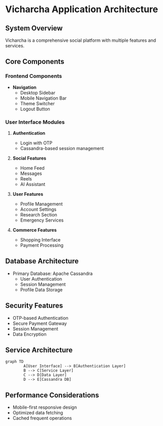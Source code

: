 # Vicharcha Application Architecture

## System Overview
Vicharcha is a comprehensive social platform with multiple features and services.

## Core Components

### Frontend Components
- **Navigation**
    - Desktop Sidebar
    - Mobile Navigation Bar
    - Theme Switcher
    - Logout Button

### User Interface Modules
1. **Authentication**
     - Login with OTP
     - Cassandra-based session management
     
2. **Social Features**
     - Home Feed
     - Messages
     - Reels
     - AI Assistant
     
3. **User Features**
     - Profile Management
     - Account Settings
     - Research Section
     - Emergency Services
     
4. **Commerce Features**
     - Shopping Interface
     - Payment Processing

## Database Architecture
- Primary Database: Apache Cassandra
    - User Authentication
    - Session Management
    - Profile Data Storage

## Security Features
- OTP-based Authentication
- Secure Payment Gateway
- Session Management
- Data Encryption

## Service Architecture
```mermaid
graph TD
        A[User Interface] --> B[Authentication Layer]
        B --> C[Service Layer]
        C --> D[Data Layer]
        D --> E[Cassandra DB]
```

## Performance Considerations
- Mobile-first responsive design
- Optimized data fetching
- Cached frequent operations
